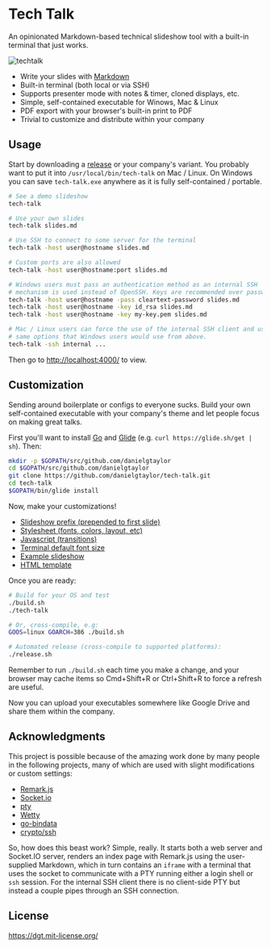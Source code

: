 # Tech Talk

An opinionated Markdown-based technical slideshow tool with a built-in terminal that just works.

![techtalk](https://cloud.githubusercontent.com/assets/106826/22236695/229d6c66-e1bc-11e6-9bf2-5b8cfa500e91.gif)

- Write your slides with [Markdown](https://github.com/gnab/remark/wiki/Markdown)
- Built-in terminal (both local or via SSH)
- Supports presenter mode with notes & timer, cloned displays, etc.
- Simple, self-contained executable for Winows, Mac & Linux
- PDF export with your browser's built-in print to PDF
- Trivial to customize and distribute within your company

## Usage

Start by downloading a [release](https://github.com/danielgtaylor/tech-talk/releases) or your company's variant. You probably want to put it into `/usr/local/bin/tech-talk` on Mac / Linux. On Windows you can save `tech-talk.exe` anywhere as it is fully self-contained / portable.

```sh
# See a demo slideshow
tech-talk

# Use your own slides
tech-talk slides.md

# Use SSH to connect to some server for the terminal
tech-talk -host user@hostname slides.md

# Custom ports are also allowed
tech-talk -host user@hostname:port slides.md

# Windows users must pass an authentication method as an internal SSH
# mechanism is used instead of OpenSSH. Keys are recommended over passwords.
tech-talk -host user@hostname -pass cleartext-password slides.md
tech-talk -host user@hostname -key id_rsa slides.md
tech-talk -host user@hostname -key my-key.pem slides.md

# Mac / Linux users can force the use of the internal SSH client and use the
# same options that Windows users would use from above.
tech-talk -ssh internal ...
```

Then go to [http://localhost:4000/](http://localhost:4000/) to view.

## Customization

Sending around boilerplate or configs to everyone sucks. Build your own self-contained executable with your company's theme and let people focus on making great talks.

First you'll want to install [Go](https://golang.org/) and [Glide](https://github.com/Masterminds/glide) (e.g. `curl https://glide.sh/get | sh`). Then:

```sh
mkdir -p $GOPATH/src/github.com/danielgtaylor
cd $GOPATH/src/github.com/danielgtaylor
git clone https://github.com/danielgtaylor/tech-talk.git
cd tech-talk
$GOPATH/bin/glide install
```

Now, make your customizations!

- [Slideshow prefix (prepended to first slide)](https://github.com/danielgtaylor/tech-talk/tree/master/data/prefix.md)
- [Stylesheet (fonts, colors, layout, etc)](https://github.com/danielgtaylor/tech-talk/tree/master/www/style.css)
- [Javascript (transitions)](https://github.com/danielgtaylor/tech-talk/tree/master/www/script.js)
- [Terminal default font size](https://github.com/danielgtaylor/tech-talk/tree/master/www/wetty/wetty.js)
- [Example slideshow](https://github.com/danielgtaylor/tech-talk/tree/master/data/example.md)
- [HTML template](https://github.com/danielgtaylor/tech-talk/blob/master/data/index.template)

Once you are ready:

```sh
# Build for your OS and test
./build.sh
./tech-talk

# Or, cross-compile, e.g:
GOOS=linux GOARCH=386 ./build.sh

# Automated release (cross-compile to supported platforms):
./release.sh
```

Remember to run `./build.sh` each time you make a change, and your browser may cache items so Cmd+Shift+R or Ctrl+Shift+R to force a refresh are useful.

Now you can upload your executables somewhere like Google Drive and share them within the company.

## Acknowledgments

This project is possible because of the amazing work done by many people in the following projects, many of which are used with slight modifications or custom settings:

- [Remark.js](https://github.com/gnab/remark#remark)
- [Socket.io](https://github.com/googollee/go-socket.io)
- [pty](https://github.com/kr/pty)
- [Wetty](https://github.com/krishnasrinivas/wetty)
- [go-bindata](https://github.com/jteeuwen/go-bindata)
- [crypto/ssh](https://godoc.org/golang.org/x/crypto/ssh)

So, how does this beast work? Simple, really. It starts both a web server and Socket.IO server, renders an index page with Remark.js using the user-supplied Markdown, which in turn contains an `iframe` with a terminal that uses the socket to communicate with a PTY running either a login shell or `ssh` session. For the internal SSH client there is no client-side PTY but instead a couple pipes through an SSH connection.

## License

https://dgt.mit-license.org/
